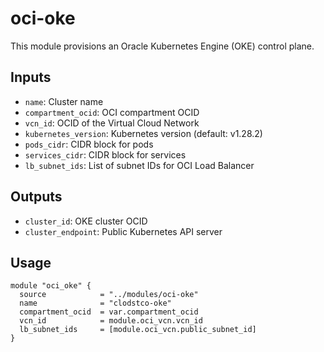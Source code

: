 # oci-oke

This module provisions an Oracle Kubernetes Engine (OKE) control plane.

## Inputs

- `name`: Cluster name
- `compartment_ocid`: OCI compartment OCID
- `vcn_id`: OCID of the Virtual Cloud Network
- `kubernetes_version`: Kubernetes version (default: v1.28.2)
- `pods_cidr`: CIDR block for pods
- `services_cidr`: CIDR block for services
- `lb_subnet_ids`: List of subnet IDs for OCI Load Balancer

## Outputs

- `cluster_id`: OKE cluster OCID
- `cluster_endpoint`: Public Kubernetes API server

## Usage

```hcl
module "oci_oke" {
  source            = "../modules/oci-oke"
  name              = "clodstco-oke"
  compartment_ocid  = var.compartment_ocid
  vcn_id            = module.oci_vcn.vcn_id
  lb_subnet_ids     = [module.oci_vcn.public_subnet_id]
}
```